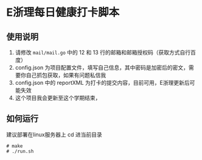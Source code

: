 # E浙理每日健康打卡脚本

## 使用说明
1. 请修改 `mail/mail.go` 中的 12 和 13 行的邮箱和邮箱授权码（获取方式自行百度）
2. config.json 为项目配置文件，填写自己信息，其中密码是加密后的密文，需要你自己抓包获取，如果有问题私信我
3. config.json 中的 reportXML 为打卡的提交内容，目前可用，E浙理更新后可能失效
4. 这个项目我会更新至这个学期结束，


## 如何运行
建议部署在linux服务器上
cd 进当前目录
```shell
# make
# ./run.sh
```
